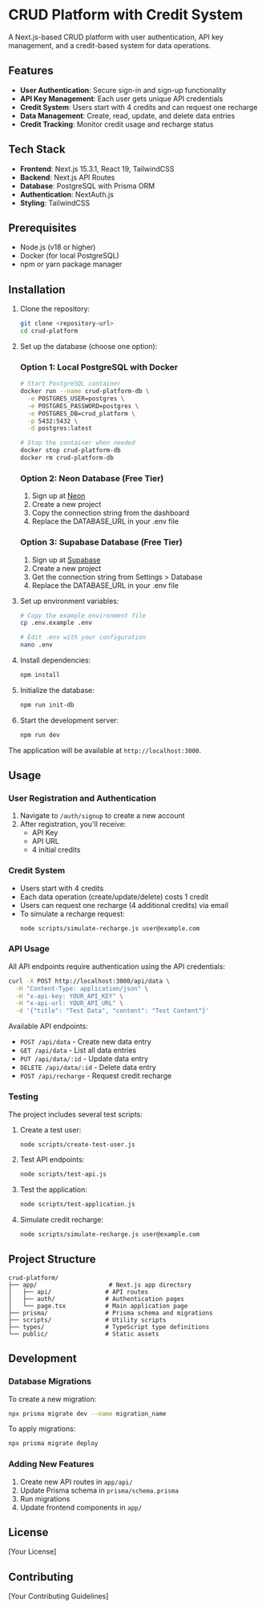 # CRUD Platform with Credit System

A Next.js-based CRUD platform with user authentication, API key management, and a credit-based system for data operations.

## Features

- **User Authentication**: Secure sign-in and sign-up functionality
- **API Key Management**: Each user gets unique API credentials
- **Credit System**: Users start with 4 credits and can request one recharge
- **Data Management**: Create, read, update, and delete data entries
- **Credit Tracking**: Monitor credit usage and recharge status

## Tech Stack

- **Frontend**: Next.js 15.3.1, React 19, TailwindCSS
- **Backend**: Next.js API Routes
- **Database**: PostgreSQL with Prisma ORM
- **Authentication**: NextAuth.js
- **Styling**: TailwindCSS

## Prerequisites

- Node.js (v18 or higher)
- Docker (for local PostgreSQL)
- npm or yarn package manager

## Installation

1. Clone the repository:
   ```bash
   git clone <repository-url>
   cd crud-platform
   ```

2. Set up the database (choose one option):

   ### Option 1: Local PostgreSQL with Docker
   ```bash
   # Start PostgreSQL container
   docker run --name crud-platform-db \
     -e POSTGRES_USER=postgres \
     -e POSTGRES_PASSWORD=postgres \
     -e POSTGRES_DB=crud_platform \
     -p 5432:5432 \
     -d postgres:latest

   # Stop the container when needed
   docker stop crud-platform-db
   docker rm crud-platform-db
   ```

   ### Option 2: Neon Database (Free Tier)
   1. Sign up at [Neon](https://neon.tech)
   2. Create a new project
   3. Copy the connection string from the dashboard
   4. Replace the DATABASE_URL in your .env file

   ### Option 3: Supabase Database (Free Tier)
   1. Sign up at [Supabase](https://supabase.com)
   2. Create a new project
   3. Get the connection string from Settings > Database
   4. Replace the DATABASE_URL in your .env file

3. Set up environment variables:
   ```bash
   # Copy the example environment file
   cp .env.example .env

   # Edit .env with your configuration
   nano .env
   ```

4. Install dependencies:
   ```bash
   npm install
   ```

5. Initialize the database:
   ```bash
   npm run init-db
   ```

6. Start the development server:
   ```bash
   npm run dev
   ```

The application will be available at `http://localhost:3000`.

## Usage

### User Registration and Authentication

1. Navigate to `/auth/signup` to create a new account
2. After registration, you'll receive:
   - API Key
   - API URL
   - 4 initial credits

### Credit System

- Users start with 4 credits
- Each data operation (create/update/delete) costs 1 credit
- Users can request one recharge (4 additional credits) via email
- To simulate a recharge request:
  ```bash
  node scripts/simulate-recharge.js user@example.com
  ```

### API Usage

All API endpoints require authentication using the API credentials:

```bash
curl -X POST http://localhost:3000/api/data \
  -H "Content-Type: application/json" \
  -H "x-api-key: YOUR_API_KEY" \
  -H "x-api-url: YOUR_API_URL" \
  -d '{"title": "Test Data", "content": "Test Content"}'
```

Available API endpoints:
- `POST /api/data` - Create new data entry
- `GET /api/data` - List all data entries
- `PUT /api/data/:id` - Update data entry
- `DELETE /api/data/:id` - Delete data entry
- `POST /api/recharge` - Request credit recharge

### Testing

The project includes several test scripts:

1. Create a test user:
   ```bash
   node scripts/create-test-user.js
   ```

2. Test API endpoints:
   ```bash
   node scripts/test-api.js
   ```

3. Test the application:
   ```bash
   node scripts/test-application.js
   ```

4. Simulate credit recharge:
   ```bash
   node scripts/simulate-recharge.js user@example.com
   ```

## Project Structure

```
crud-platform/
├── app/                    # Next.js app directory
│   ├── api/               # API routes
│   ├── auth/              # Authentication pages
│   └── page.tsx           # Main application page
├── prisma/                # Prisma schema and migrations
├── scripts/               # Utility scripts
├── types/                 # TypeScript type definitions
└── public/                # Static assets
```

## Development

### Database Migrations

To create a new migration:
```bash
npx prisma migrate dev --name migration_name
```

To apply migrations:
```bash
npx prisma migrate deploy
```

### Adding New Features

1. Create new API routes in `app/api/`
2. Update Prisma schema in `prisma/schema.prisma`
3. Run migrations
4. Update frontend components in `app/`

## License

[Your License]

## Contributing

[Your Contributing Guidelines]

